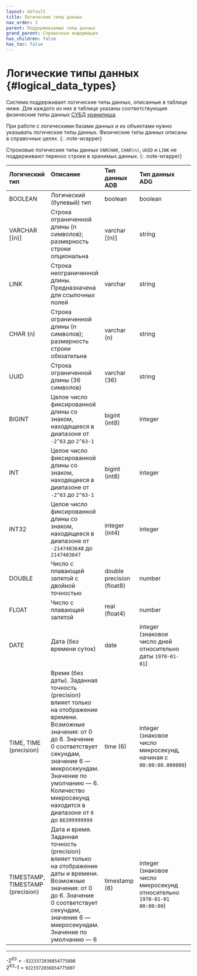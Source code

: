 ```yaml
---
layout: default
title: Логические типы данных
nav_order: 1
parent: Поддерживаемые типы данных
grand_parent: Справочная информация
has_children: false
has_toc: false
---
```


# Логические типы данных {#logical_data_types}

Система поддерживает логические типы данных, описанные в таблице ниже. Для каждого из них в таблице 
указаны соответствующие физические типы данных [СУБД](../../../introduction/supported_DBMS/supported_DBMS.md) 
[хранилища](../../../overview/main_concepts/data_storage/data_storage.md).

При работе с логическими базами данных и их объектами нужно указывать логические типы 
данных. Физические типы данных описаны в справочных целях.
{: .note-wrapper}

Строковые логические типы данных `VARCHAR`, `CHAR(n)`, `UUID` и `LINK` не поддерживают перенос строки в хранимых данных.
{: .note-wrapper}

| Логический<br>тип | Описание<br>&nbsp; | Тип данных<br>ADB | Тип данных<br>ADG  | Тип данных<br>ADQM | Тип данных<br>ADP
|:-|:-|:-|:-|:-|:-
| BOOLEAN | Логический (булевый) тип | boolean | boolean | UInt8 | boolean
| VARCHAR \[(n)\] | Строка ограниченной длины (n символов); размерность строки опциональна | varchar \[(n)\] | string | String | varchar (n)
| LINK | Строка неограниченной длины. Предназначена для ссылочных полей | varchar | string | String | varchar
| CHAR (n) | Строка ограниченной длины (n символов); размерность строки обязательна | varchar (n) | string | String | varchar (n)
| UUID | Строка ограниченной длины (36 символов) | varchar (36) | string | String | varchar (36)
| BIGINT | Целое число фиксированной длины со знаком, находящееся в диапазоне от `-2^63`</sup> до `2^63-1` | bigint (int8) | integer | Int64 | bigint (int8)
| INT | Целое число фиксированной длины со знаком, находящееся в диапазоне от `-2^63` до `2^63-1` | bigint (int8) | integer | Int64 | bigint (int8)
| INT32 | Целое число фиксированной длины со знаком, находящееся в диапазоне от `-2147483648` до `2147483647` | integer (int4) | integer | Int32 | integer (int4)
| DOUBLE | Число с плавающей запятой с двойной точностью | double precision (float8) | number | Float64 | double precision (float8)
| FLOAT | Число с плавающей запятой | real (float4) | number | Float32 | real (float4)
| DATE | Дата (без времени суток) | date | integer (знаковое число дней относительно даты `1970-01-01`) | Int64 (знаковое число дней относительно даты `1970-01-01`) | date
| TIME, TIME (precision) | Время (без даты). Заданная точность (precision) влияет только на отображение времени. Возможные значения: от 0 до 6. Значение 0 соответствует секундам, значение 6 — микросекундам. Значение по умолчанию — 6. Количество микросекунд находится в диапазоне от `0` до `86399999999` | time (6) | integer (знаковое число микросекунд, начиная с `00:00:00.000000`) | Int64 (знаковое число микросекунд, начиная с `00:00:00.000000`) | time (6)
| TIMESTAMP, TIMESTAMP (precision) | Дата и время. Заданная точность (precision) влияет только на отображение даты и времени. Возможные значения: от 0 до 6. Значение 0 соответствует секундам, значение 6 — микросекундам. Значение по умолчанию — 6 | timestamp (6) | integer (знаковое число микросекунд относительно `1970-01-01 00:00:00`) | Int64 (знаковое число микросекунд относительно `1970-01-01 00:00:00`) | timestamp (6)

---

-2<sup>63</sup> = `-9223372036854775808`<br>
 2<sup>63</sup>-1 = `9223372036854775807`
